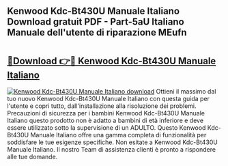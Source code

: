 ## Kenwood Kdc-Bt430U Manuale Italiano Download gratuit PDF - Part-5aU Italiano Manuale dell'utente di riparazione MEufn

# <h2><a href="http://dffiw23.blite.top/?on=Kenwood+Kdc-Bt430U+Manuale+Italiano">🔗Download 👉🔴 Kenwood Kdc-Bt430U Manuale Italiano</a></h2>

[![Kenwood Kdc-Bt430U Manuale Italiano download](https://i.imgur.com/lujVjoI.png)](http://dffiw23.blite.top/?on=Kenwood+Kdc-Bt430U+Manuale+Italiano)
Ottieni il massimo dal tuo nuovo Kenwood Kdc-Bt430U Manuale Italiano con questa guida per l'utente e copri tutto, dall'installazione alla risoluzione dei problemi. Precauzioni di sicurezza per i bambini Kenwood Kdc-Bt430U Manuale Italiano questo prodotto non è adatto a bambini di età inferiore e deve essere utilizzato sotto la supervisione di un ADULTO. Questo Kenwood Kdc-Bt430U Manuale Italiano offre una gamma completa di funzionalità per soddisfare le tue esigenze specifiche. Non esitate a Kenwood Kdc-Bt430U Manuale Italiano. Il nostro Team di assistenza clienti è pronto a rispondere alle tue domande.
